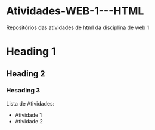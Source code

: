 # Atividades-WEB-1---HTML
Repositórios das atividades de html da disciplina de web 1
# Heading 1
## Heading 2
### Hesading 3
Lista de Atividades:
- Atividade 1
- Atividade 2
